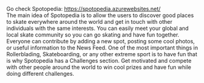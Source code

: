 Go check Spotopedia: https://spotopedia.azurewebsites.net/
<br>
The main idea of Spotopedia is to allow the users to discover good places to skate everywhere around the world and get in touch with other individuals with the same interests.
You can easily meet your global and local skate community so you can go skating and have fun together. Everyone can contribute by adding a new spot, posting some cool photos, or useful information to the News Feed. One of the most important things in Rollerblading, Skateboarding, or any other extreme sport is to have fun that is why Spotopedia has a Challenges section. Get motivated and compete with other people around the world to win cool prizes and have fun while doing different challenges.
